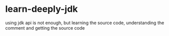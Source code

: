 # learn-deeply-jdk
using jdk api is not enough, but learning the source code, understanding the comment and getting the source code
